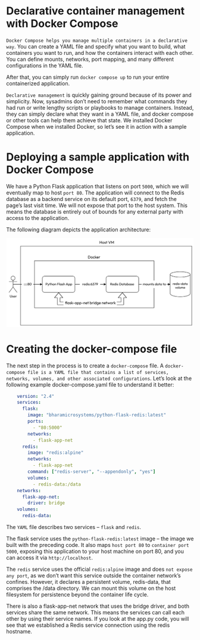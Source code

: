 # Declarative container management with Docker Compose

`Docker Compose helps you manage multiple containers in a declarative way`. You can create a YAML file and specify what you want to build, what containers you want to run, and how the containers interact with each other. You can define mounts, networks, port mapping, and many different configurations in the YAML file.

After that, you can simply run `docker compose up` to run your entire containerized application.

`Declarative management` is quickly gaining ground because of its power and simplicity. Now, sysadmins don’t need to remember what commands they had run or write lengthy scripts or playbooks to manage containers. Instead, they can simply declare what they want in a YAML file, and docker compose or other tools can help them achieve that state. We installed Docker Compose when we installed Docker, so let’s see it in action with a sample application.

# Deploying a sample application with Docker Compose

We have a Python Flask application that listens on port `5000`, which we will eventually map to host `port 80`. The application will connect to the Redis database as a backend service on its default port, `6379`, and fetch the page’s last visit time. We will not expose that port to the host system. This means the database is entirely out of bounds for any external party with access to the application.

The following diagram depicts the application architecture:

![alt text](image.png)

# Creating the docker-compose file
The next step in the process is to create a `docker-compose` file. A `docker-compose file is a YAML file that contains a list of services, networks, volumes, and other associated configurations`. Let’s look at the following example docker-compose.yaml file to understand it better:

```yaml
    version: "2.4"
    services:
      flask:
        image: "bharamicrosystems/python-flask-redis:latest"
        ports:
          - "80:5000"
        networks:
          - flask-app-net
      redis:
        image: "redis:alpine"
        networks:
          - flask-app-net
        command: ["redis-server", "--appendonly", "yes"]
        volumes:
          - redis-data:/data
    networks:
      flask-app-net:
        driver: bridge
    volumes:
      redis-data:
```

The `YAML` file describes two services – `flask` and `redis`.

The flask service uses the `python-flask-redis:latest` image – the image we built with the preceding code. It also maps `host port 80` to `container port 5000`, exposing this application to your host machine on port 80, and you can access it via `http://localhost`.

The `redis` service uses the official `redis:alpine` image and does `not expose any port`, as we don’t want this service outside the container network’s confines. However, it declares a persistent volume, redis-data, that comprises the /data directory. We can mount this volume on the host filesystem for persistence beyond the container life cycle.

There is also a flask-app-net network that uses the bridge driver, and both services share the same network. This means the services can call each other by using their service names. If you look at the app.py code, you will see that we established a Redis service connection using the redis hostname.